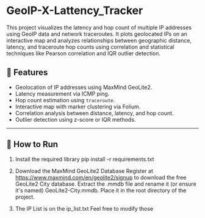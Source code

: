 # GeoIP-X-Lattency_Tracker
This project visualizes the latency and hop count of multiple IP addresses using GeoIP data and network traceroutes. It plots geolocated IPs on an interactive map and analyzes relationships between geographic distance, latency, and traceroute hop counts using correlation and statistical techniques like Pearson correlation and IQR outlier detection.


## 📌 Features

- Geolocation of IP addresses using MaxMind GeoLite2.
- Latency measurement via ICMP ping.
- Hop count estimation using `traceroute`.
- Interactive map with marker clustering via Folium.
- Correlation analysis between distance, latency, and hop count.
- Outlier detection using z-score or IQR methods.

---

## 🚀 How to Run
1. Install the required library
pip install -r requirements.txt

2. Download the MaxMind GeoLite2 Database
Register at https://www.maxmind.com/en/geolite2/signup to download the free GeoLite2 City database.
Extract the .mmdb file and rename it (or ensure it's named) GeoLite2-City.mmdb.
Place it in the root directory of the project.

3. The IP List is on the ip_list.txt
Feel free to modify those
